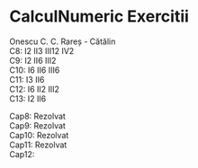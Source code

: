 # CalculNumeric Exercitii

Onescu C. C. Rareș - Cătălin  
C8: I2	II3	III12	IV2  
C9: I2	II6	III2   
C10: I6	II6	III6  
C11: I3	II6  
C12: I6	II2	III2  
C13: I2	II6  


Cap8: Rezolvat
<br>
Cap9: Rezolvat
<br>
Cap10: Rezolvat
<br>
Cap11: Rezolvat
<br>
Cap12: 



